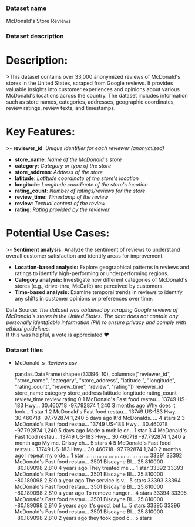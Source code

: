 ### Dataset name ###

McDonald's Store Reviews

### Dataset description ###

# Description: 

&gt;This dataset contains over 33,000 anonymized reviews of McDonald's stores in the United States, scraped from Google reviews. It provides valuable insights into customer experiences and opinions about various McDonald's locations across the country. The dataset includes information such as store names, categories, addresses, geographic coordinates, review ratings, review texts, and timestamps.

# Key Features:

&gt;- **reviewer_id**: *Unique identifier for each reviewer (anonymized)*
- **store_name**: *Name of the McDonald's store*
- **category**: *Category or type of the store*
- **store_address**: *Address of the store*
- **latitude**: *Latitude coordinate of the store's location*
- **longitude**: *Longitude coordinate of the store's location*
- **rating_count**: *Number of ratings/reviews for the store*
- **review_time**: *Timestamp of the review*
- **review**: *Textual content of the review*
- **rating**: *Rating provided by the reviewer*


# Potential Use Cases:


&gt;- **Sentiment analysis:** Analyze the sentiment of reviews to understand overall customer satisfaction and identify areas for improvement.
- **Location-based analysis:** Explore geographical patterns in reviews and ratings to identify high-performing or underperforming regions.
- **Category analysis:** Investigate how different categories of McDonald's stores (e.g., drive-thru, McCafé) are perceived by customers.
- **Time-based analysis:** Examine temporal trends in reviews to identify any shifts in customer opinions or preferences over time.


Data Source: *The dataset was obtained by scraping Google reviews of McDonald's stores in the United States. The data does not contain any personally identifiable information (PII) to ensure privacy and comply with ethical guidelines.*<br>
If this was helpful, a vote is appreciated ❤️

### Dataset files ###

- McDonald_s_Reviews.csv

    pandas.DataFrame(shape=(33396, 10), columns=["reviewer_id", "store_name", "category", "store_address", "latitude ", "longitude", "rating_count", "review_time", "review", "rating"])
               reviewer_id  store_name             category        store_address  latitude   longitude rating_count   review_time               review   rating
        0                1  McDonald's  Fast food restau...  13749 US-183 Hwy...  30.460718 -97.792874        1,240  3 months ago  Why does it look...   1 star
        1                2  McDonald's  Fast food restau...  13749 US-183 Hwy...  30.460718 -97.792874        1,240    5 days ago  It'd McDonalds. ...  4 stars
        2                3  McDonald's  Fast food restau...  13749 US-183 Hwy...  30.460718 -97.792874        1,240    5 days ago  Made a mobile or...   1 star
        3                4  McDonald's  Fast food restau...  13749 US-183 Hwy...  30.460718 -97.792874        1,240   a month ago  My mc. Crispy ch...  5 stars
        4                5  McDonald's  Fast food restau...  13749 US-183 Hwy...  30.460718 -97.792874        1,240  2 months ago  I repeat my orde...   1 star
        ...            ...         ...                  ...                  ...        ...        ...          ...           ...                  ...      ...
        33391        33392  McDonald's  Fast food restau...  3501 Biscayne Bl...  25.810000 -80.189098        2,810   4 years ago  They treated me ...   1 star
        33392        33393  McDonald's  Fast food restau...  3501 Biscayne Bl...  25.810000 -80.189098        2,810    a year ago  The service is v...  5 stars
        33393        33394  McDonald's  Fast food restau...  3501 Biscayne Bl...  25.810000 -80.189098        2,810    a year ago  To remove hunger...  4 stars
        33394        33395  McDonald's  Fast food restau...  3501 Biscayne Bl...  25.810000 -80.189098        2,810   5 years ago  It's good, but l...  5 stars
        33395        33396  McDonald's  Fast food restau...  3501 Biscayne Bl...  25.810000 -80.189098        2,810   2 years ago  they took good c...  5 stars

